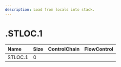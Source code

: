 ```yaml
---
description: Load from locals into stack.
---
```


# .STLOC.1

| Name | Size | ControlChain | FlowControl |
| :--- | :--- | :--- | :--- |
| STLOC.1 | 0 |  |  |
